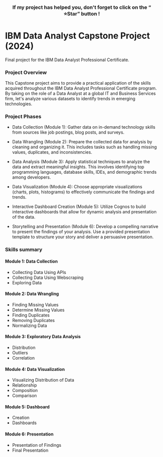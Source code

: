 <div align="center">
<h3>If my project has helped you, don't forget to click on the “ ⭐Star” button !</h3>
</div>

# IBM Data Analyst Capstone Project (2024)
Final project for the IBM Data Analyst Professional Certificate.

### Project Overview

This Capstone project aims to provide a practical application of the skills acquired throughout the IBM Data Analyst Professional Certificate program. 
By taking on the role of a Data Analyst at a global IT and Business Services firm, let's analyze various datasets to identify trends in emerging technologies.

### Project Phases

  * Data Collection (Module 1): 
        Gather data on in-demand technology skills from sources like job postings, blog posts, and surveys.
        
  * Data Wrangling (Module 2):
        Prepare the collected data for analysis by cleaning and organizing it. 
        This includes tasks such as handling missing values, duplicates, and inconsistencies.

  * Data Analysis (Module 3):
        Apply statistical techniques to analyze the data and extract meaningful insights. 
        This involves identifying top programming languages, database skills, IDEs, and demographic trends among developers.

  * Data Visualization (Module 4):
        Choose appropriate visualizations (charts, plots, histograms) to effectively communicate the findings and trends.

  * Interactive Dashboard Creation (Module 5):
        Utilize Cognos to build interactive dashboards that allow for dynamic analysis and presentation of the data.

  * Storytelling and Presentation (Module 6):
        Develop a compelling narrative to present the findings of your analysis. 
        Use a provided presentation template to structure your story and deliver a persuasive presentation.

### Skills summary

#### Module 1: Data Collection
 
* Collecting Data Using APIs
* Collecting Data Using Webscraping
* Exploring Data

#### Module 2: Data Wrangling
 
* Finding Missing Values
* Determine Missing Values
* Finding Duplicates
* Removing Duplicates
* Normalizing Data

#### Module 3: Exploratory Data Analysis

* Distribution
* Outliers
* Correlation

#### Module 4: Data Visualization

* Visualizing Distribution of Data
* Relationship
* Composition
* Comparison

#### Module 5: Dashboard

* Creation
* Dashboards

#### Module 6: Presentation

* Presentation of Findings
* Final Presentation
